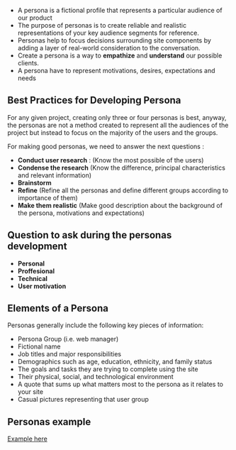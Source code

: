* A persona is a fictional profile that represents a particular audience of our product
* The purpose of personas is to create reliable and realistic representations of your key audience segments for reference.
* Personas help to focus decisions surrounding site components by adding a layer of real-world consideration to the conversation.
* Create a persona is a way to **empathize** and **understand** our possible clients.
* A persona have to represent motivations, desires, expectations and needs 
## Best Practices for Developing Persona
For any given project, creating only three or four personas is best, anyway, the personas are not a method created to represent all the audiences of the project but instead to focus on the majority of the users and the groups.

For making good personas, we need to answer the next questions : 

* **Conduct user research** : (Know the most possible of the users)
* **Condense the research** (Know the difference, principal characteristics and relevant information)
* **Brainstorm** 
* **Refine** (Refine all the personas and define different groups according to importance of them)
* **Make them realistic** (Make good description about the background of the persona, motivations and expectations)

## Question to ask during the personas development

* **Personal**
* **Proffesional**
* **Technical**
* **User motivation**

## Elements of a Persona

Personas generally include the following key pieces of information:

- Persona Group (i.e. web manager)
- Fictional name
- Job titles and major responsibilities
- Demographics such as age, education, ethnicity, and family status
- The goals and tasks they are trying to complete using the site
- Their physical, social, and technological environment
- A quote that sums up what matters most to the persona as it relates to your site
- Casual pictures representing that user group 

## Personas example

[Example here](https://viewer.diagrams.net/index.html?edit=_blank&layers=1&nav=1&title=Persona%20Template.html#Uhttps%3A%2F%2Fdrive.google.com%2Fuc%3Fid%3D16BdZ0jEv7nIAQxaeYgLaJbUGBwwFu47w%26export%3Ddownload)
